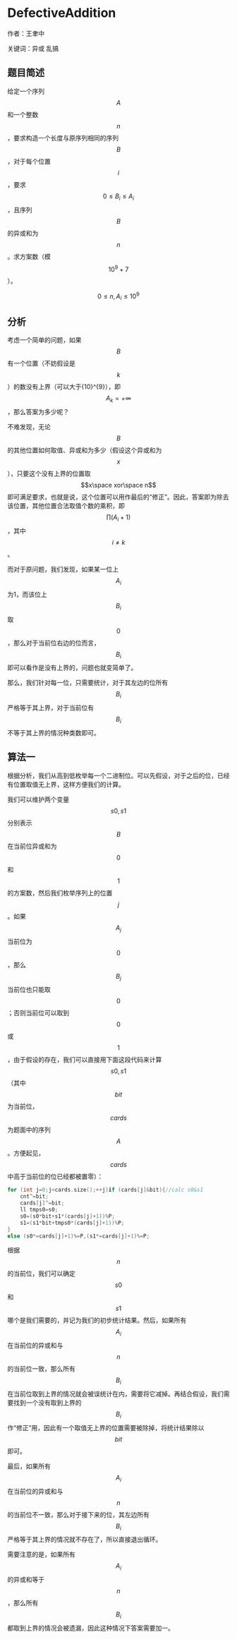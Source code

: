 # DefectiveAddition
作者：王聿中

关键词：异或 乱搞
## 题目简述
给定一个序列$$A$$和一个整数$$n$$，要求构造一个长度与原序列相同的序列$$B$$，对于每个位置$$i$$，要求$$0\leq {B}_{i}\leq {A}_{i}$$，且序列$$B$$的异或和为$$n$$。求方案数（模$${10}^{9}+7$$）。

$$0\leq n, {A}_{i}\leq {10}^{9}$$

## 分析
考虑一个简单的问题，如果$$B$$有一个位置（不妨假设是$$k$$）的数没有上界（可以大于{10}^{9}），即$${A}_{k}=+\infty$$，那么答案为多少呢？

不难发现，无论$$B$$的其他位置如何取值、异或和为多少（假设这个异或和为$$x$$），只要这个没有上界的位置取$$x\space xor\space n$$即可满足要求，也就是说，这个位置可以用作最后的“修正”。因此，答案即为除去该位置，其他位置合法取值个数的乘积，即$$\prod \left( {A}_{i}+1\right)$$，其中$$i\neq k$$。

而对于原问题，我们发现，如果某一位上$${A}_{i}$$为1，而该位上$${B}_{i}$$取$$0$$，那么对于当前位右边的位而言，$${B}_{i}$$即可以看作是没有上界的，问题也就变简单了。

那么，我们针对每一位，只需要统计，对于其左边的位所有$${B}_{i}$$严格等于其上界，对于当前位有$${B}_{i}$$不等于其上界的情况种类数即可。

## 算法一
根据分析，我们从高到低枚举每一个二进制位。可以先假设，对于之后的位，已经有位置取值无上界，这样方便我们的计算。

我们可以维护两个变量$$s0, s1$$分别表示$$B$$在当前位异或和为$$0$$和$$1$$的方案数，然后我们枚举序列上的位置$$j$$。如果$${A}_{j}$$当前位为$$0$$，那么$${B}_{j}$$当前位也只能取$$0$$；否则当前位可以取到$$0$$或$$1$$，由于假设的存在，我们可以直接用下面这段代码来计算$$s0, s1$$（其中$$bit$$为当前位，$$cards$$为题面中的序列$$A$$。方便起见，$$cards$$中高于当前位的位已经都被置零）：

```C++
for (int j=0;j<cards.size();++j)if (cards[j]&bit){//calc s0&s1
	cnt^=bit;
	cards[j]^=bit;
	ll tmps0=s0;
	s0=(s0*bit+s1*(cards[j]+1))%P;
	s1=(s1*bit+tmps0*(cards[j]+1))%P;
}
else (s0*=cards[j]+1)%=P,(s1*=cards[j]+1)%=P;
```

根据$$n$$的当前位，我们可以确定$$s0$$和$$s1$$哪个是我们需要的，并记为我们的初步统计结果。然后，如果所有$${A}_{i}$$在当前位的异或和与$$n$$的当前位一致，那么所有$${B}_{i}$$在当前位取到上界的情况就会被误统计在内，需要将它减掉。再结合假设，我们需要找到一个没有取到上界的$${B}_{i}$$作“修正”用，因此有一个取值无上界的位置需要被除掉，将统计结果除以$$bit$$即可。

最后，如果所有$${A}_{i}$$在当前位的异或和与$$n$$的当前位不一致，那么对于接下来的位，其左边所有$${B}_{i}$$严格等于其上界的情况就不存在了，所以直接退出循环。

需要注意的是，如果所有$${A}_{i}$$的异或和等于$$n$$，那么所有$${B}_{i}$$都取到上界的情况会被遗漏，因此这种情况下答案需要加一。